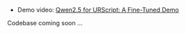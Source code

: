 - Demo video: [Qwen2.5 for URScript: A Fine-Tuned Demo](https://www.youtube.com/watch?v=yr4ICo1q6MQ)

Codebase coming soon ...
